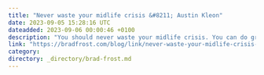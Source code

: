 ```yaml
---
title: "Never waste your midlife crisis &#8211; Austin Kleon"
date: 2023-09-05 15:28:16 UTC
dateadded: 2023-09-06 00:00:46 +0100
description: "You should never waste your midlife crisis. You can do great things with a midlife crisis. I love all of Austin’s great blogging and sharing, and this one stuck with me: never waste your midlife crisis. As a human being […]"
link: "https://bradfrost.com/blog/link/never-waste-your-midlife-crisis-austin-kleon/"
category:
directory: _directory/brad-frost.md
---
```

